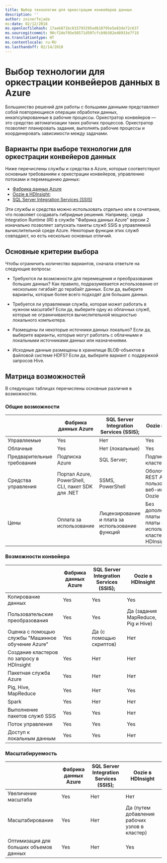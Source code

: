 ```yaml
---
title: Выбор технологии для оркестрации конвейеров данных
description: ''
author: zoinerTejada
ms:date: 02/12/2018
ms.openlocfilehash: 17aeb871bc815793295ed610795e5e83de72c637
ms.sourcegitcommit: 90cf2de795e50571d597cfcb9b302e48933e7f18
ms.translationtype: HT
ms.contentlocale: ru-RU
ms.lasthandoff: 02/14/2018
---
```

# <a name="choosing-a-data-pipeline-orchestration-technology-in-azure"></a>Выбор технологии для оркестрации конвейеров данных в Azure

Большинство решений для работы с большими данными представляют собой повторяющиеся операции обработки данных, инкапсулированные в рабочие процессы. Оркестратор конвейеров — это средство автоматизации таких рабочих процессов. Оркестратор позволяет планировать задания, выполнять рабочие процессы и координировать зависимости между задачами.

## <a name="what-are-your-options-for-data-pipeline-orchestration"></a>Варианты при выборе технологии для оркестрации конвейеров данных

Ниже перечислены службы и средства в Azure, которые соответствуют основным требованиям к оркестрации конвейеров, управлению потоками и перемещению данных:

- [Фабрика данных Azure](/azure/data-factory/)
- [Oozie в HDInsight](/azure/hdinsight/hdinsight-use-oozie-linux-mac);
- [SQL Server Integration Services (SSIS)](/sql/integration-services/sql-server-integration-services)

Эти службы и средства можно использовать отдельно или в сочетании, что позволяет создавать гибридные решения. Например, среда Integration Runtime (IR) в службе "Фабрика данных Azure" версии 2 изначально позволяет запускать пакеты служб SSIS в управляемой вычислительной среде Azure. Некоторые функции этих служб совпадают, но есть несколько основных отличий.

## <a name="key-selection-criteria"></a>Основные критерии выбора

Чтобы ограничить количество вариантов, сначала ответьте на следующие вопросы:

- Требуются ли возможности для перемещения и преобразования больших данных? Как правило, подразумевается использование от нескольких гигабайт до терабайт данных. Если да, выберите варианты, которые более всего подходят для больших данных.

- Требуется ли управляемая служба, которая может работать в нужном масштабе? Если да, выберите одну из облачных служб, которые не ограничиваются вычислительной мощностью локального компьютера.

- Размещены ли некоторые источники данных локально? Если да, выберите варианты, которые могут работать с облачными и локальными источниками данных или назначениями.

- Исходные данные размещены в хранилище BLOB-объектов в файловой системе HDFS? Если да, выберите вариант с поддержкой запросов Hive.

## <a name="capability-matrix"></a>Матрица возможностей

В следующих таблицах перечислены основные различия в возможностях.

### <a name="general-capabilities"></a>Общие возможности

| | Фабрика данных Azure | SQL Server Integration Services (SSIS); | Oozie в HDInsight
| --- | --- | --- | --- |
| Управляемые | Yes | Нет  | Yes |
| Облачные | Yes | Нет (локальные) | Yes |
| Предварительные требования | Подписка Azure | SQL Server;  | Подписка Azure, кластер HDInsight |
| Средства управления | Портал Azure, PowerShell, CLI, пакет SDK для .NET | SSMS, PowerShell | Оболочка Bash, REST API Oozie, пользовательский веб-интерфейс Oozie |
| Цены | Оплата за использование | Лицензирование и плата за использование функций | Без дополнительной платы (сверх платы за использование кластера HDInsight) |

### <a name="pipeline-capabilities"></a>Возможности конвейера

| | Фабрика данных Azure | SQL Server Integration Services (SSIS); | Oozie в HDInsight
| --- | --- | --- | --- |
| Копирование данных | Yes | Yes | Yes |
| Пользовательские преобразования | Yes | Yes | Да (задания MapReduce, Pig и Hive) |
| Оценка с помощью службы "Машинное обучение Azure" | Yes | Да (с помощью скриптов) | Нет  |
| Создание кластеров по запросу в HDInsight | Yes | Нет  | Нет  |
| Пакетная служба Azure | Yes | Нет  | Нет  |
| Pig, Hive, MapReduce | Yes | Нет  | Yes |
| Spark | Yes | Нет  | Нет  |
| Выполнение пакетов служб SSIS | Yes | Yes | Нет  |
| Поток управления | Yes | Yes | Yes |
| Доступ к локальным данным | Yes | Yes | Нет  |

### <a name="scalability-capabilities"></a>Масштабируемость

| | Фабрика данных Azure | SQL Server Integration Services (SSIS); | Oozie в HDInsight
| --- | --- | --- | --- |
| Увеличение масштаба | Yes | Нет  | Нет  |
| Масштабирование | Yes | Нет  | Да (путем добавления рабочих узлов в кластер) |
| Оптимизация для больших объемов данных | Yes | Нет  | Yes |


